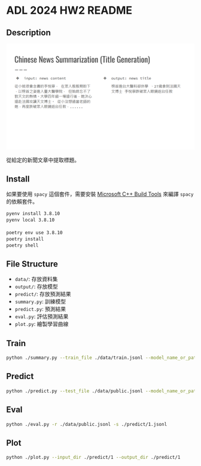 # ADL 2024 HW2 README

## Description

![ADL 2024 HW2 Description](./image/image.png)

從給定的新聞文章中提取標題。

## Install

如果要使用 `spacy` 這個套件，需要安裝 [Microsoft C++ Build Tools](https://visualstudio.microsoft.com/zh-hant/visual-cpp-build-tools/) 來編譯 `spacy` 的依賴套件。

```bash
pyenv install 3.8.10
pyenv local 3.8.10

poetry env use 3.8.10
poetry install
poetry shell
```

## File Structure

- `data/`: 存放資料集
- `output/`: 存放模型
- `predict/`: 存放預測結果
- `summary.py`: 訓練模型
- `predict.py`: 預測結果
- `eval.py`: 評估預測結果
- `plot.py`: 繪製學習曲線

## Train

```bash
python ./summary.py --train_file ./data/train.jsonl --model_name_or_path google/mt5-small --output_dir ./output/1 --text_column maintext --summary_column title --lr_scheduler_type cosine --max_source_length 512 --max_target_length 64 --pad_to_max_length --learning_rate 1e-4 --num_train_epochs 10 --per_device_train_batch_size 4 --per_device_eval_batch_size 8 --gradient_accumulation_steps 2 --num_beams 20 --source_prefix summarize: 
```

## Predict

```bash
python ./predict.py --test_file ./data/public.jsonl --model_name_or_path ./output/1 --text_column maintext --summary_column title --max_source_length 512 --max_target_length 64 --pad_to_max_length --per_device_test_batch_size 4 --strategy beam_search --num_beams 20 --output_file ./predict/1.jsonl
```

## Eval

```bash
python ./eval.py -r ./data/public.jsonl -s ./predict/1.jsonl
```

## Plot

```bash
python ./plot.py --input_dir ./predict/1 --output_dir ./predict/1
```
